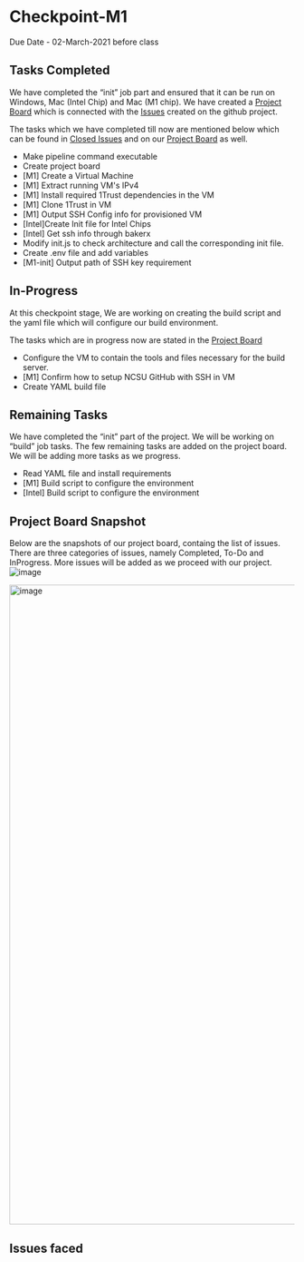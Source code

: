 # Checkpoint-M1
Due Date - 02-March-2021 before class

## Tasks Completed
We have completed the “init” job part and ensured that it can be run on Windows, Mac (Intel Chip) and Mac (M1 chip). 
We have created a [Project Board](https://github.ncsu.edu/CSC-DevOps-S22/DEVOPS-30/projects/1) which is connected with the [Issues](https://github.ncsu.edu/CSC-DevOps-S22/DEVOPS-30/issues) created on the github project. 

The tasks which we have completed till now are mentioned below which can be found in [Closed Issues](https://github.ncsu.edu/CSC-DevOps-S22/DEVOPS-30/issues?q=is%3Aissue+is%3Aclosed) and on our [Project Board](https://github.ncsu.edu/CSC-DevOps-S22/DEVOPS-30/projects/1) as well.
- Make pipeline command executable
- Create project board
- [M1] Create a Virtual Machine
- [M1] Extract running VM's IPv4
- [M1] Install required 1Trust dependencies in the VM
- [M1] Clone 1Trust in VM 
- [M1] Output SSH Config info for provisioned VM
- [Intel]Create Init file for Intel Chips
- [Intel] Get ssh info through bakerx
- Modify init.js to check architecture and call the corresponding init file. 
- Create .env file and add variables
- [M1-init] Output path of SSH key requirement 

## In-Progress
At this checkpoint stage, We are working on creating the build script and the yaml file which will configure our build environment. 

The tasks which are in progress now are stated in the [Project Board](https://github.ncsu.edu/CSC-DevOps-S22/DEVOPS-30/projects/1) 
- Configure the VM to contain the tools and files necessary for the build server.
- [M1] Confirm how to setup NCSU GitHub with SSH in VM
- Create YAML build file

## Remaining Tasks 
We have completed the “init” part of the project.
We will be working on “build” job tasks. The few remaining tasks are added on the project board. We will be adding more tasks as we progress.

- Read YAML file and install requirements
- [M1] Build script to configure the environment
- [Intel] Build script to configure the environment



## Project Board Snapshot

Below are the snapshots of our project board, containg the list of issues. There are three categories of issues, namely Completed, To-Do and InProgress.
More issues will be added as we proceed with our project.
![image](https://media.github.ncsu.edu/user/21059/files/da228e95-e4be-4112-acdf-bed517e933ec)

<img width="1128" alt="image" src="https://media.github.ncsu.edu/user/21059/files/e056e7cc-36b5-4f14-b75b-390d34272d99">

## Issues faced



